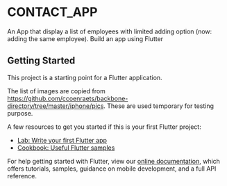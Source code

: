 # CONTACT_APP

An App that display a list of employees with limited adding option (now: adding the same employee). Build an app using Flutter

## Getting Started

This project is a starting point for a Flutter application.

The list of images are copied from https://github.com/ccoenraets/backbone-directory/tree/master/iphone/pics. These are used temporary for testing purpose. 


A few resources to get you started if this is your first Flutter project:

- [Lab: Write your first Flutter app](https://flutter.io/docs/get-started/codelab)
- [Cookbook: Useful Flutter samples](https://flutter.io/docs/cookbook)

For help getting started with Flutter, view our 
[online documentation](https://flutter.io/docs), which offers tutorials, 
samples, guidance on mobile development, and a full API reference.
